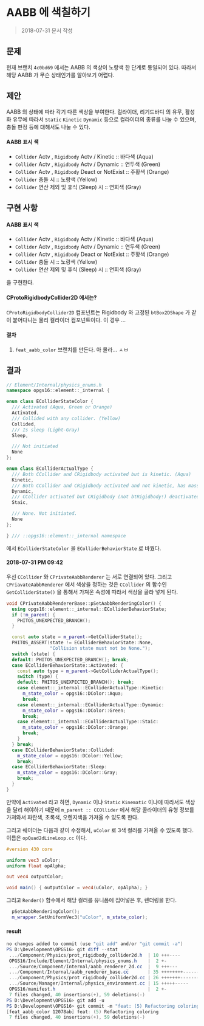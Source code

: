 # AABB 에 색칠하기

> 2018-07-31 문서 작성

## 문제

현재 브랜치 `4c0bd69` 에서는 AABB 의 색상이 노랑색 한 단계로 통일되어 있다. 따라서 해당 AABB 가 무슨 상태인가를 알아보기 어렵다.

## 제안

AABB 의 상태에 따라 각기 다른 색상을 부여한다. 컬라이더, 리기드바디 의 유무, 활성화 유무에 따라서 `Static` `Kinetic` `Dynamic` 등으로 컬라이더의 종류를 나눌 수 있으며, 충돌 판정 등에 대해서도 나눌 수 있다.

#### AABB 표시 색

- `Collider` Actv , `Rigidbody` Actv / Kinetic :: 바다색 (Aqua)
- `Collider` Actv , `Rigidbody` Actv / Dynamic :: 연두색 (Green)
- `Collider` Actv , `Rigidbody` Deact or NotExist :: 주황색 (Orange)
- `Collider` 충돌 시 :: 노랑색 (Yellow)
- `Collider` 연산 제외 및 휴식 (Sleep) 시 :: 연회색 (Gray)

## 구현 사항

#### AABB 표시 색

- `Collider` Actv , `Rigidbody` Actv / Kinetic :: 바다색 (Aqua)
- `Collider` Actv , `Rigidbody` Actv / Dynamic :: 연두색 (Green)
- `Collider` Actv , `Rigidbody` Deact or NotExist :: 주황색 (Orange)
- `Collider` 충돌 시 :: 노랑색 (Yellow)
- `Collider` 연산 제외 및 휴식 (Sleep) 시 :: 연회색 (Gray)

을 구현한다.

#### CProtoRigidbodyCollider2D 에서는?

`CProtoRigidbodyCollider2D` 컴포넌트는 Rigidbody 와 고정된 `btBox2DShape` 가 같이 붙어다니는 물리 컬라이더 컴포넌트이다. 이 경우 ...

#### 절차

1. `feat_aabb_color` 브랜치를 만든다. 아 몰라... ㅅㅂ

## 결과

``` c++
// Element/Internal/physics_enums.h
namespace opgs16::element::_internal {

enum class EColliderStateColor {
  /// Activated (Aqua, Green or Orange)
  Activated,
  /// Collided with any collider. (Yellow)
  Collided,
  /// Is sleep (Light-Gray)
  Sleep,

  /// Not initiated
  None
};

enum class EColliderActualType {
  /// Both CCollider and CRigidbody activated but is kinetic. (Aqua)
  Kinetic,
  /// Both CCollider and CRigidbody activated and not kinetic, has mass. (Green)
  Dynamic,
  /// CCollider activated but CRigidbody (not btRigidbody!) deactivated. (Orange)
  Staic,

  /// None. Not initiated.
  None
};

} /// ::opgs16::element::_internal namespace
```

에서 `EColliderStateColor` 을 `EColliderBehaviorState` 로 바꿨다.

#### 2018-07-31 PM 09:42

우선 `CCollider` 와 `CPrivateAabbRenderer` 는 서로 연결되어 있다. 그리고 `CPriavateAabbRenderer` 에서 색상을 정하는 것은 `CCollider` 의 함수인 `GetColliderState()` 을 통해서 가져온 속성에 따라서 색상을 골라 넣게 된다. 

``` c++
void CPrivateAabbRendererBase::pSetAabbRenderingColor() {
  using opgs16::element::_internal::EColliderBehaviorState;
  if (!m_parent) {
    PHITOS_UNEXPECTED_BRANCH();
  }

  const auto state = m_parent->GetColliderState();
  PHITOS_ASSERT(state != EColliderBehaviorState::None, 
                "Collision state must not be None.");
  switch (state) {
  default: PHITOS_UNEXPECTED_BRANCH(); break;
  case EColliderBehaviorState::Activated: {
    const auto type = m_parent->GetColliderActualType();
    switch (type) {
    default: PHITOS_UNEXPECTED_BRANCH(); break;
    case element::_internal::EColliderActualType::Kinetic:
      m_state_color = opgs16::DColor::Aqua;
      break;
    case element::_internal::EColliderActualType::Dynamic:
      m_state_color = opgs16::DColor::Green;
      break;
    case element::_internal::EColliderActualType::Staic:
      m_state_color = opgs16::DColor::Orange;
      break;
    }
  } break;
  case EColliderBehaviorState::Collided:
    m_state_color = opgs16::DColor::Yellow;
    break;
  case EColliderBehaviorState::Sleep:
    m_state_color = opgs16::DColor::Gray;
    break;
  }
}
```

만약에 `Activated` 라고 하면, `Dynamic` 이냐 `Static` `Kinematic` 이냐에 따라서도 색상을 달리 해야하기 때문에 `m_parent :: CCOllider` 에서 해당 콜라이더의 유형 정보를 가져와서 파란색, 초록색, 오렌지색을 가져올 수 있도록 한다.

그리고 쉐이더는 다음과 같이 수정해서, `uColor` 로 3색 컬러를 가져올 수 있도록 했다. 이름은 `opQuad2dLineLoop.cc` 이다.

``` glsl
#version 430 core

uniform vec3 uColor;
uniform float opAlpha;

out vec4 outputColor;

void main() { outputColor = vec4(uColor, opAlpha); }
```

그리고 `Render()` 함수에서 해당 컬러를 유니폼에 집어넣은 후, 렌더링을 한다.

``` c++
  pSetAabbRenderingColor();
  m_wrapper.SetUniformVec3("uColor", m_state_color);
```

#### result

``` powershell
no changes added to commit (use "git add" and/or "git commit -a")
PS D:\Development\OPGS16> git diff --stat
 .../Component/Physics/prot_rigidbody_collider2d.h  | 10 +++----
 OPGS16/Include/Element/Internal/physics_enums.h    |  2 +-
 .../Source/Component/Internal/aabb_renderer_2d.cc  |  9 +++---
 .../Component/Internal/aabb_renderer_base.cc       | 35 ++++++++--------------
 .../Component/Physics/prot_rigidbody_collider2d.cc | 26 +++++++---------
 .../Source/Manager/Internal/physics_environment.cc | 15 +++++-----
 OPGS16/manifest.h                                  |  2 +-
 7 files changed, 40 insertions(+), 59 deletions(-)
PS D:\Development\OPGS16> git add -u
PS D:\Development\OPGS16> git commit -m "feat: (5) Refactoring coloring"
[feat_aabb_color 12078ab] feat: (5) Refactoring coloring
 7 files changed, 40 insertions(+), 59 deletions(-)
```

